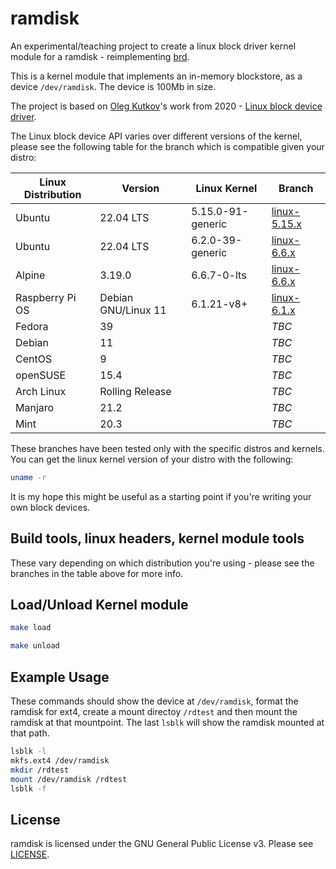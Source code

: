 # ramdisk

An experimental/teaching project to create a linux block driver kernel module for a ramdisk - reimplementing [brd](https://docs.kernel.org/admin-guide/blockdev/ramdisk.html).

This is a kernel module that implements an in-memory blockstore, as a device `/dev/ramdisk`. The device is 100Mb in size.

The project is based on [Oleg Kutkov](https://olegkutkov.me/)'s work from 2020 - [Linux block device driver](https://olegkutkov.me/2020/02/10/linux-block-device-driver/).

The Linux block device API varies over different versions of the kernel, please see the following table for the branch which is compatible given your distro:

| Linux Distribution | Version             | Linux Kernel      | Branch                                   |
|--------------------|---------------------|-------------------|------------------------------------------|
| Ubuntu             | 22.04 LTS           | 5.15.0-91-generic | [linux-5.15.x](../../tree/linux-5.15.x)  |
| Ubuntu             | 22.04 LTS           | 6.2.0-39-generic  | [linux-6.6.x](../../tree/linux-6.2.x)    |
| Alpine             | 3.19.0              | 6.6.7-0-lts       | [linux-6.6.x](../../tree/linux-6.6.x)    |
| Raspberry Pi OS    | Debian GNU/Linux 11 | 6.1.21-v8+        | [linux-6.1.x](../../tree/linux-6.1.x)    |
| Fedora             | 39                  |                   | *TBC*                                    |
| Debian             | 11                  |                   | *TBC*                                    |
| CentOS             | 9                   |                   | *TBC*                                    |
| openSUSE           | 15.4                |                   | *TBC*                                    |
| Arch Linux         | Rolling Release     |                   | *TBC*                                    |
| Manjaro            | 21.2                |                   | *TBC*                                    |
| Mint               | 20.3                |                   | *TBC*                                    |

These branches have been tested only with the specific distros and kernels. You can get the linux kernel version of your distro with the following:

```bash
uname -r
```

It is my hope this might be useful as a starting point if you're writing your own block devices.

## Build tools, linux headers, kernel module tools

These vary depending on which distribution you're using - please see the branches in the table above for more info.

## Load/Unload Kernel module

```bash
make load
```

```bash
make unload
```

## Example Usage

These commands should show the device at `/dev/ramdisk`, format the ramdisk for ext4, create a mount directoy `/rdtest` and then mount the ramdisk at that mountpoint. The last `lsblk` will show the ramdisk mounted at that path.

```bash
lsblk -l
mkfs.ext4 /dev/ramdisk
mkdir /rdtest
mount /dev/ramdisk /rdtest
lsblk -f
```

## License

ramdisk is licensed under the GNU General Public License v3. Please see [LICENSE](LICENSE).

